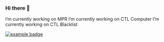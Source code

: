### Hi there 👋
I’m currently working on MPR
I’m currently working on CTL Computer
I’m currently working on CTL Blacklist

<a href="#">
  <img src="help/badge1.svg" alt="example badge" style="vertical-align:top margin:6px 4px">
</a>

<!--
**BlackBKP/BlackBKP** is a ✨ _special_ ✨ repository because its `README.md` (this file) appears on your GitHub profile.

Here are some ideas to get you started:

- 🔭 I’m currently working on ...
- 🌱 I’m currently learning ...
- 👯 I’m looking to collaborate on ...
- 🤔 I’m looking for help with ...
- 💬 Ask me about ...
- 📫 How to reach me: ...
- 😄 Pronouns: ...
- ⚡ Fun fact: ...
-->
